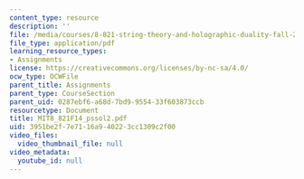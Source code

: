 ```yaml
---
content_type: resource
description: ''
file: /media/courses/8-821-string-theory-and-holographic-duality-fall-2014/3951be2f7e7116a940223cc1309c2f00_MIT8_821F14_pssol2.pdf
file_type: application/pdf
learning_resource_types:
- Assignments
license: https://creativecommons.org/licenses/by-nc-sa/4.0/
ocw_type: OCWFile
parent_title: Assignments
parent_type: CourseSection
parent_uid: 0287ebf6-a68d-7bd9-9554-33f603873ccb
resourcetype: Document
title: MIT8_821F14_pssol2.pdf
uid: 3951be2f-7e71-16a9-4022-3cc1309c2f00
video_files:
  video_thumbnail_file: null
video_metadata:
  youtube_id: null
---
```

